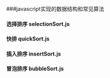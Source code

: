 ###javascript实现的数据结构和常见算法
#### 选择排序 selectionSort.js
#### 快排 quickSort.js
#### 插入排序  insertSort.js
#### 冒泡排序  bubbleSort.js
